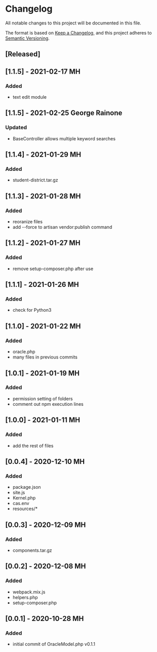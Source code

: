 # Changelog
All notable changes to this project will be documented in this file.

The format is based on [Keep a Changelog](https://keepachangelog.com/en/1.0.0/),
and this project adheres to [Semantic Versioning](https://semver.org/spec/v2.0.0.html).

## [Released]

## [1.1.5] - 2021-02-17 MH
### Added
- text edit module

## [1.1.5] - 2021-02-25 George Rainone
### Updated
- BaseController allows multiple keyword searches

## [1.1.4] - 2021-01-29 MH
### Added
- student-district.tar.gz

## [1.1.3] - 2021-01-28 MH
### Added
- reoranize files
- add --force to artisan vendor:publish command

## [1.1.2] - 2021-01-27 MH
### Added
- remove setup-composer.php after use

## [1.1.1] - 2021-01-26 MH
### Added
- check for Python3

## [1.1.0] - 2021-01-22 MH
### Added
- oracle.php
- many files in previous commits

## [1.0.1] - 2021-01-19 MH
### Added
- permission setting of folders
- comment out npm execution lines

## [1.0.0] - 2021-01-11 MH
### Added
- add the rest of files

## [0.0.4] - 2020-12-10 MH
### Added
- package.json
- site.js
- Kernel.php
- cas.env
- resources/*

## [0.0.3] - 2020-12-09 MH
### Added
- components.tar.gz

## [0.0.2] - 2020-12-08 MH
### Added
- webpack.mix.js
- helpers.php
- setup-composer.php

## [0.0.1] - 2020-10-28 MH
### Added
- initial commit of OracleModel.php v0.1.1
